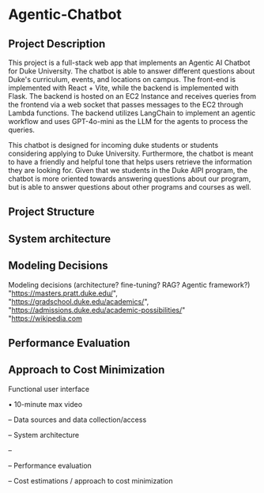 # Agentic-Chatbot

## Project Description 
This project is a full-stack web app that implements an Agentic AI Chatbot for Duke University. The chatbot is able to answer different questions about Duke's curriculum, events, and locations on campus. The front-end is implemented with React + Vite, while the backend is implemented with Flask. The backend is hosted on an EC2 Instance and receives queries from the frontend via a web socket that passes messages to the EC2 through Lambda functions. The backend utilizes LangChain to implement an agentic workflow and uses GPT-4o-mini as the LLM for the agents to process the queries. 

This chatbot is designed for incoming duke students or students considering applying to Duke University. Furthermore, the chatbot is meant to have a friendly and helpful tone that helps users retrieve the information they are looking for. Given that we students in the Duke AIPI program, the chatbot is more oriented towards answering questions about our program, but is able to answer questions about other programs and courses as well. 

## Project Structure 

## System architecture 

## Modeling Decisions 

Modeling decisions (architecture? fine-tuning? RAG? Agentic framework?)
"https://masters.pratt.duke.edu/",
"https://gradschool.duke.edu/academics/",
"https://admissions.duke.edu/academic-possibilities/"
"https://wikipedia.com

## Performance Evaluation 

## Approach to Cost Minimization 

Functional user interface

•
10-minute max video

–
Data sources and data collection/access

–
System architecture

–


–
Performance evaluation

–
Cost estimations / approach to cost minimization
